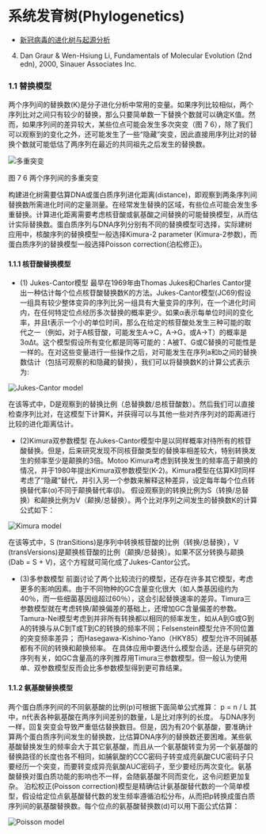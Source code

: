 # 系统发育树(Phylogenetics)


 * [新冠病毒的进化树与起源分析](http://blog.ligene.cn/2020/03/19/ncov-tree/)

 4. Dan Graur & Wen-Hsiung Li, Fundamentals of Molecular Evolution (2nd edn), 2000, Sinauer Associates Inc. 


### 1.1 替换模型
两个序列间的替换数(K)是分子进化分析中常用的变量。如果序列比较相似，两个序列比对之间只有较少的替换，那么只要简单数一下替换个数就可以确定K值。然而，如果序列间的差异较大，某些位点可能会发生多次突变（图 7 6），除了我们可以观察到的变化之外，还可能发生了一些“隐藏”突变，因此直接用序列比对的替换个数就可能低估了两序列在最近的共同祖先之后发生的替换数。

![多重突变](http://www.ligene.cn/images/book/fig7-6.png)

图 7 6 两个序列间的多重突变

构建进化树需要估算DNA或蛋白质序列进化距离(distance)，即观察到两条序列间替换数所需进化时间的定量测量。在经常发生替换的区域，有些位点可能会发生多重替换。计算进化距离需要考虑核苷酸或氨基酸之间替换的可能替换模型，从而估计实际替换数。蛋白质序列与DNA序列分别有不同的替换模型可选择，实际建树应用中，核酸序列的替换模型一般选择Kimura-2 parameter (Kimura-2参数)，而蛋白质序列的替换模型一般选择Poisson correction(泊松修正)。
#### 1.1.1 核苷酸替换模型
* (1) Jukes-Cantor模型
最早在1969年由Thomas Jukes和Charles Cantor提出一种估计每个位点核苷酸替换数K的方法。Jukes-Cantor模型(JC69)假设一组具有较少整体变异的序列比另一组具有大量变异的序列，在一个进化时间内，在任何特定位点经历多次替换的概率更少。如果α表示每单位时间的变化率，并且t表示一个小的单位时间，那么在给定的核苷酸处发生三种可能的取代之一（例如，对于A核苷酸，可能发生A→C，A→G，或A→T）的概率是3αΔt。这个模型假设所有变化都是同等可能的：A被T、G或C替换的可能性是一样的。在对这些变量进行一些操作之后，对可能发生在序列a和b之间的替换数估计（包括可观察的和隐藏的替换），我们可以将替换数K的计算公式表示为:

![Jukes-Cantor model](http://www.ligene.cn/images/book/JC-model.png)

在该等式中，D是观察到的替换比例（总替换数/总核苷酸数）。然后我们可以直接检查序列比对，在这模型下计算K，并获得可以与其他一些对齐序列对的距离进行比较的进化距离估计。
* (2)Kimura双参数模型
在Jukes-Cantor模型中是以同样概率对待所有的核苷酸替换。但是，后来研究发现不同核苷酸类型的替换率相差较大，特别转换发生的频率至少是颠换的3倍。Motoo Kimura考虑到转换发生的频率高于颠换的情况，并于1980年提出Kimura双参数模型(K-2)。Kimura模型在估算K时同样考虑了“隐藏”替代，并引入另一个参数来解释这种差异，设定每年每个位点转换替代率(α)不同于颠换替代率(β)。
假设观察到的转换比例为S（转换/总替换）和颠换比例为V（颠换/总替换）。两个比对序列之间发生的替换数K的计算公式如下：

![Kimura model](http://www.ligene.cn/images/book/Kimura-model.png)

在该等式中，S (tranSitions)是序列中转换核苷酸的比例（转换/总替换），V (transVersions)是颠换核苷酸的比例（颠换/总替换）。如果不区分转换与颠换(Dab = S + V)，这个方程就可简化成了Jukes-Cantor公式。

* (3)多参数模型
前面讨论了两个比较流行的模型，还存在许多其它模型，考虑更多的影响因素。由于不同物种的GC含量变化很大（如人类基因组约为40％，而一些细菌基因组超过60％），这会引起替换速率的差异。Timura三参数模型就在考虑转换/颠换偏差的基础上，还增加GC含量偏差的参数。Tamura-Nei模型考虑到并非所有转换都以相同的频率发生，如从A到G或G到A的转换与从C到T或T到C的转换的频率不同；Felsenstein模型允许不同位置的突变频率差异； 而Hasegawa-Kishino-Yano（HKY85）模型允许不同碱基都有不同的转换和颠换频率。
在具体应用中要选什么模型合适，还是与研究的序列有关，如GC含量高的序列推荐用Timura三参数模型。但一般认为使用单、双参数模型反而会比多参数模型得到更可靠结果。

#### 1.1.2 氨基酸替换模型
两个蛋白质序列间的不同氨基酸的比例(p)可根据下面简单公式推算：
p = n / L
其中，n代表各种氨基酸在两序列间差别的数量，L是比对序列的长度。
与DNA序列一样，回复突变会导致严重低估替换数目。但是，因为有20个氨基酸，要准确计算两个蛋白质序列间发生的替换数，比估算DNA序列的替换数还要困难。某些氨基酸替换发生的频率会大于其它氨基酸，而且从一个氨基酸转变为另一个氨基酸的替换路径的长度也各不相同，如脯氨酸的CCC密码子转变成亮氨酸CUC密码子只要经历一个突变，而要转变成异亮氨酸AUC密码子，至少要经历两次变化。氨基酸替换对蛋白质功能的影响也不一样，会随氨基酸不同而变化，这令问题更加复杂。
泊松校正(Poisson correction)模型是精确估计氨基酸替代数的一个简单模型，假设给定位点氨基酸替代数的发生频率遵循泊松分布，从而把p转换成蛋白质序列间的氨基酸替换数。每个位点的氨基酸替换数(d)可以用下面公式估算：

![Poisson model](http://www.ligene.cn/images/book/poisson-model.png)

